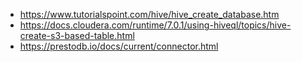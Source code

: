 - <https://www.tutorialspoint.com/hive/hive_create_database.htm>  
- <https://docs.cloudera.com/runtime/7.0.1/using-hiveql/topics/hive-create-s3-based-table.html>  
- <https://prestodb.io/docs/current/connector.html>  
